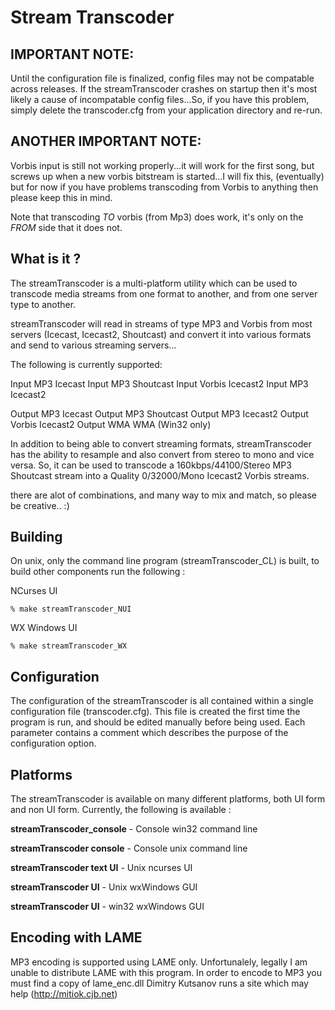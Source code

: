 # Stream Transcoder


## IMPORTANT NOTE:

Until the configuration file is finalized, config files may not be
compatable across releases.  If the streamTranscoder crashes on startup
then it's most likely a cause of incompatable config files...So, if you have this
problem, simply delete the transcoder.cfg from your application directory and re-run.

## ANOTHER IMPORTANT NOTE:


Vorbis input is still not working properly...it will work for the first song, but screws up
when a new vorbis bitstream is started...I will fix this, (eventually) but for now if you 
have problems transcoding from Vorbis to anything then please keep this in mind.  

Note that transcoding *TO* vorbis (from Mp3) does work, it's only on the *FROM* side that it does
not.


## What is it ?

The streamTranscoder is a multi-platform utility which can be used to transcode media streams from one format to another, and from one server type to another.

streamTranscoder will read in streams of type MP3 and Vorbis from most servers (Icecast, Icecast2, Shoutcast) and convert it into  various formats and send to various streaming servers...

The following is currently supported:

Input	MP3	Icecast
Input	MP3	Shoutcast
Input	Vorbis	Icecast2
Input	MP3	Icecast2

Output	MP3	Icecast
Output	MP3	Shoutcast
Output	MP3	Icecast2
Output	Vorbis	Icecast2
Output	WMA	WMA (Win32 only)


In addition to being able to convert streaming formats, streamTranscoder
has the ability to resample and also convert from stereo to mono and vice 
versa.  So, it can be used to transcode a 160kbps/44100/Stereo MP3 Shoutcast
stream into a Quality 0/32000/Mono Icecast2 Vorbis streams.

there are alot of combinations, and many way to mix and match, so please
be creative.. :)

Building
------------------------

On unix, only the command line program (streamTranscoder_CL) is built, to build
other components run the following :

NCurses UI

    % make streamTranscoder_NUI

WX Windows UI

    % make streamTranscoder_WX


## Configuration

The configuration of the streamTranscoder is all contained within a single configuration file (transcoder.cfg). This file is created the first time the program is run, and should be edited manually before being used.  Each parameter contains a comment which describes the purpose
of the configuration option.

## Platforms

The streamTranscoder is available on many different platforms, both UI form and non UI form.  Currently, the following is available :

**streamTranscoder_console** - Console win32 command line

**streamTranscoder console** - Console unix command line

**streamTranscoder text UI** - Unix ncurses UI

**streamTranscoder UI**      - Unix wxWindows GUI

**streamTranscoder UI**      - win32 wxWindows GUI


## Encoding with LAME


MP3 encoding is supported using LAME only. Unfortunalely, legally I am unable to distribute LAME with this program.  In order to encode to MP3 you must find a copy of lame_enc.dll Dimitry Kutsanov runs a site which may help (http://mitiok.cjb.net)

